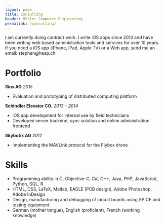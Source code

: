 ```yaml
---
layout: page
title: Consulting
header: Müller Computer Engineering
permalink: /consulting/
---
```


I am currently doing contract work. I write iOS apps since 2013 and have been writing web based administration tools and services for over 10 years. If you need a iOS app (iPhone, iPad, Apple TV) or a Web app, send me an email: stephan<span class="nospam">@</span>heap.ch

# Portfolio

**Sius AG** *2015*

* Evaluation and prototyping of distributed computing platform

**Schindler Elevator CO.** *2013 – 2014*

* iOS app development for internal use by field technicians
* Developed server backend, sync solution and online administration frontend

**Skybotix AG** *2012*

* Implementing the MAVLink protocol for the Flybox drone

# Skills

* Programming ability in C, Objective-C, C#, C++, Java, PHP, JavaScript, Python, SQL, R
* HTML, CSS, LaTeX, Matlab, EAGLE (PCB design),  Adobe Photoshop,  Adobe InDesign
* Design, manufacturing and debugging of circuit boards using SPICE and testing equipment
* German (mother tongue), English (proficient), French (working knowledge)

